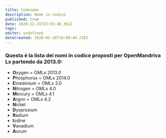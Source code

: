 ```yaml
---
title: Codename
description: Nome in codice
published: true
date: 2020-12-21T23:53:48.361Z
tags: 
editor: undefined
dateCreated: 2020-05-10T10:09:40.218Z
---
```


### Questa è la lista dei nomi in codice proposti per OpenMandriva Lx partendo da 2013.0:

- **O**xygen = OMLx 2013.0
- **P**hosphorus = OMLx 2014.0
- **E**insteinium = OMLx 3.0
- **N**itrogen = OMLx 4.0
- **M**ercury = OMLx 4.1
- **A**rgon = OMLx 4.2
- **N**ickel
- **D**ysprosium
- **R**adium
- **I**odine
- **V**anadium
- **A**urum